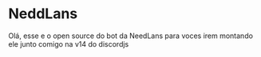 # NeddLans
Olá, esse e o open source do bot da NeedLans para voces irem montando ele junto comigo na v14 do discordjs

